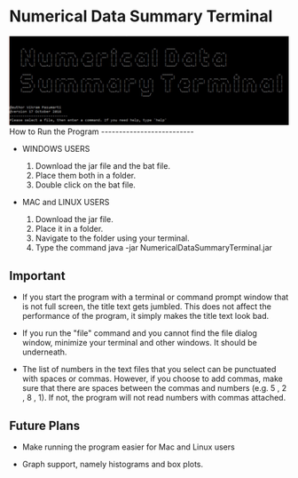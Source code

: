 # Numerical Data Summary Terminal
<img src="NumericalDataSummaryTerminal_Screenshot2.jpg" />
How to Run the Program
--------------------------

- WINDOWS USERS

  1) Download the jar file and the bat file.
  2) Place them both in a folder.
  3) Double click on the bat file.
  
- MAC and LINUX USERS

  1) Download the jar file.
  2) Place it in a folder.
  3) Navigate to the folder using your terminal.
  4) Type the command java -jar NumericalDataSummaryTerminal.jar

Important
----------
- If you start the program with a terminal or command prompt window that is not full screen, the title text gets jumbled. This does not affect the performance of the program, it simply makes the title text look bad.

- If you run the "file" command and you cannot find the file dialog window, minimize your terminal and other windows. It should be underneath.

- The list of numbers in the text files that you select can be punctuated with spaces or commas. However, if you choose to add commas, make sure that there are spaces between the commas and numbers (e.g. 5 , 2 , 8 , 1). If not, the program will not read numbers with commas attached. 

Future Plans
------------

- Make running the program easier for Mac and Linux users

- Graph support, namely histograms and box plots.
